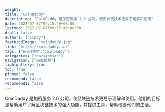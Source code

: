 ```yaml
---
weight: 
title: "CoinDaddy"
description: "CoinDaddy 是加密服务 2.0 公司，使区块链技术更易于理解和使用"
date: 2022-07-07T09:15:40+08:00
lastmod: 2022-07-07T09:15:40+08:00
draft: false
authors: ["Cindy"]
featuredImage: "coindaddy.jpg"
link: "https://coindaddy.io/"
tags: ["研究机构","CoinDaddy"]
categories: ["navigation"]
navigation: ["研究机构"]
lightgallery: true
toc: true
pinned: false
recommend: false
recommend1: false
---
```


CoinDaddy 是加密服务 2.0 公司，使区块链技术更易于理解和使用。他们的目标是帮助用户了解区块链技术的强大功能，并提供工具，帮助改善他们的生活。